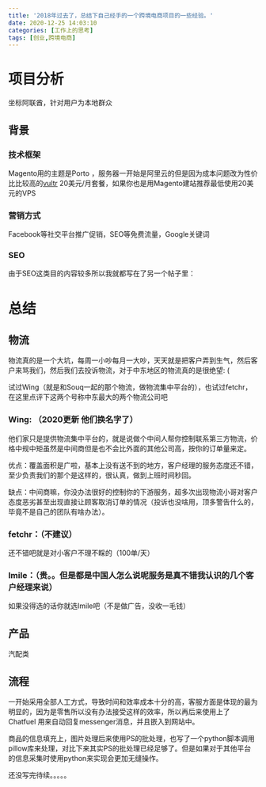 ```yaml
---
title: '2018年过去了，总结下自己经手的一个跨境电商项目的一些经验。'
date: 2020-12-25 14:03:10
categories: [工作上的思考]
tags: [创业,跨境电商]
---
```


# 项目分析 

坐标阿联酋，针对用户为本地群众

## 背景

### 技术框架

Magento用的主题是Porto ，服务器一开始是阿里云的但是因为成本问题改为性价比比较高的[vultr](https://www.vultr.com/?ref=7593503) 20美元/月套餐，如果你也是用Magento建站推荐最低使用20美元的VPS

### 营销方式

Facebook等社交平台推广促销，SEO等免费流量，Google关键词

### SEO

由于SEO这类目的内容较多所以我就都写在了另一个帖子里：



# 总结

## 物流

物流真的是一个大坑，每周一小吵每月一大吵，天天就是把客户弄到生气，然后客户来骂我们，然后我们去投诉物流，对于中东地区的物流真的是很绝望: (  

试过Wing（就是和Souq一起的那个物流，做物流集中平台的），也试过fetchr，在这里点评下这两个号称中东最大的两个物流公司吧

### Wing: （2020更新 他们换名字了）

他们家只是提供物流集中平台的，就是说做个中间人帮你控制联系第三方物流，价格中规中矩虽然是中间商但是也不会比外面的其他公司高，按你的订单量来定。

优点：覆盖面积是广啦，基本上没有送不到的地方，客户经理的服务态度还不错，至少负责我们的那个是这样的，很认真，做到上班时间秒回。

缺点：中间商嘛，你没办法很好的控制你的下游服务，超多次出现物流小哥对客户态度恶劣甚至出现直接让顾客取消订单的情况（投诉也没啥用，顶多警告什么的，毕竟不是自己的团队有啥办法）。

### fetchr：（不建议）

还不错吧就是对小客户不理不睬的（100单/天）

### Imile：（贵。。但是都是中国人怎么说呢服务是真不错我认识的几个客户经理来说）
如果没得选的话你就选Imile吧（不是做广告，没收一毛钱）


## 产品

汽配类

## 流程

一开始采用全部人工方式，导致时间和效率成本十分的高，客服方面是体现的最为明显的，因为是零售所以没有办法接受这样的效率，所以再后来使用上了 Chatfuel 用来自动回复messenger消息，并且嵌入到网站中。

商品的信息填充上，图片处理后来使用PS的批处理，也写了一个python脚本调用pillow库来处理，对比下来其实PS的批处理已经足够了。但是如果对于其他平台的信息采集时使用python来实现会更加无缝操作。

还没写完待续。。。。。





